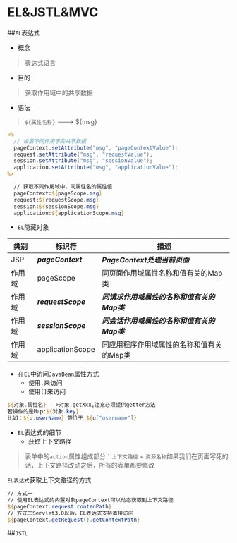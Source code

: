 # EL&JSTL&MVC

##`EL`表达式

* 概念
>表达式语言

* 目的
>获取作用域中的共享数据

* 语法
>`${属性名称}` ---> ${msg}

```jsp
<%
  // 设置不同作用于的共享数据
  pageContext.setAttribute("msg", "pageContextValue");
  request.setAttribute("msg", "requestValue");
  session.setAttribute("msg", "sessionValue");
  application.setAttribute("msg", "applicationValue");
%>

  // 获取不同作用域中，同属性名的属性值
  pageContext:${pageScope.msg}
  request:${requestScope.msg}
  session:${sessionScope.msg}
  application:${applicationScope.msg}
```

* `EL`隐藏对象

类别 | 标识符 | 描述
--| -- | --
JSP | ***pageContext*** | ***PageContext处理当前页面***
作用域 | pageScope | 同页面作用域属性名称和值有关的Map类
作用域 | ***requestScope*** | ***同请求作用域属性的名称和值有关的Map类***
作用域 | ***sessionScope*** | ***同会话作用域属性的名称和值有关的Map类***
作用域 | applicationScope | 同应用程序作用域属性的名称和值有关的Map类

* 在`EL`中访问`JavaBean`属性方式
  * 使用`.`来访问
  * 使用`[]`来访问

```jsp
${对象.属性名}--->对象.getXxx,注意必须提供getter方法
若操作的是Map:${对象.key}
比如：${u.userName} 等价于 ${u["username"]}
```

* `EL`表达式的细节
  * 获取上下文路径

>表单中的`action`属性组成部分：`上下文路径` + `资源名称`如果我们在页面写死的话，上下文路径改动之后，所有的表单都要修改

`EL表达式`获取上下文路径的方式

```jsp
// 方式一
// 使用EL表达式的内置对象pageContext可以动态获取到上下文路径
${pageContext.request.contenPath}
// 方式二Servlet3.0以后，EL表达式支持直接访问
${pageContext.getRequest().getContextPath}
```

##`JSTL`





